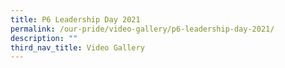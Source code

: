 ```yaml
---
title: P6 Leadership Day 2021
permalink: /our-pride/video-gallery/p6-leadership-day-2021/
description: ""
third_nav_title: Video Gallery
---
```


